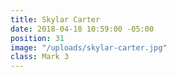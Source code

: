 ```yaml
---
title: Skylar Carter
date: 2018-04-18 10:59:00 -05:00
position: 31
image: "/uploads/skylar-carter.jpg"
class: Mark 3
---
```


